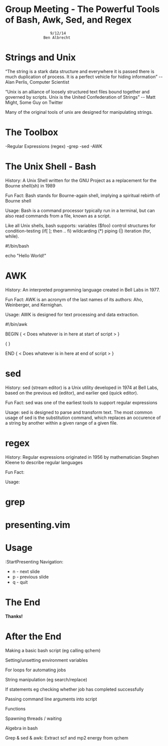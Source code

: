 # Group Meeting - The Powerful Tools of Bash, Awk, Sed, and Regex



                        9/12/14
                     Ben Albrecht



# Strings and Unix
“The string is a stark data structure
and everywhere it is passed there is
much duplication of process. It is a
perfect vehicle for hiding information”
    -- Alan Perlis, Computer Scientist

“Unix is an alliance of loosely
structured text files bound together and
governed by scripts. Unix is the United
Confederation of Strings”
    -- Matt Might, Some Guy on Twitter

Many of the original tools of unix are
designed for manipulating strings.

# The Toolbox
-Regular Expressions (regex)
-grep
-sed
-AWK

# The Unix Shell - Bash

History:
A Unix Shell written for the GNU Project
as a replacement for the Bourne
shell(sh) in 1989

Fun Fact: 
Bash stands for Bourne-again shell,
implying a spiritual rebirth of Bourne
shell

Usage:
Bash is a command processor typically
run in a terminal, but can also read
commands from a file, known as a script.

Like all Unix shells, bash supports:
variables ($foo) 
control structures for condition-testing (if[ ]; then .. fi)
wildcarding (\*)
piping (|) 
iteration (for, while).

#!/bin/bash

echo "Hello World!"

# AWK
History:
An interpreted programming language
created in Bell Labs in 1977.

Fun Fact:
AWK is an acronym of the last names of
its authors: Aho, Weinberger, and
Kernighan.

Usage:
AWK is designed for text processing and data
extraction. 

#!/bin/awk

BEGIN {
< Does whatever is in here at start of
script >
}

{
<Does whatever is in here to every line
of the file>
}

END {
< Does whatever is in here at end of
script >
}

# sed
History: sed (stream editor) is a Unix
utility developed in 1974 at Bell Labs, based on the
previous ed (editor), and earlier qed
(quick editor). 


Fun Fact:
sed was one of the earliest tools to
support regular expressions


Usage:
sed is designed to parse and transform
text. The most common usage of sed is
the substitution command, which replaces
an occurence of a string by another
within a given range of a given file.

# regex
History: 
Regular expressions originated in 1956
by mathematician Stephen Kleene to
describe regular languages

Fun Fact:


Usage:


# grep



# presenting.vim



# Usage


:StartPresenting
Navigation:

 * n - next slide
 * p - previous slide
 * q - quit

# The End



**Thanks!**

# After the End

Making a basic bash script (eg calling
qchem)

Setting/unsetting environment variables

For loops for automating jobs

String manipulation (eg search/replace)

If statements eg checking whether job has completed successfully

Passing command line arguments into script

Functions

Spawning threads / waiting

Algebra in bash


Grep & sed & awk:
Extract scf and mp2 energy from qchem

